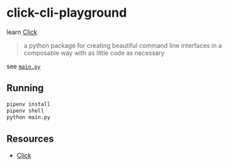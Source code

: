 # click-cli-playground

learn [Click](https://click.palletsprojects.com/)

> a python package for creating beautiful command line interfaces in a composable way with as little code as necessary

see [`main.py`](main.py)

## Running

```sh
pipenv install
pipenv shell
python main.py
```

## Resources

* [Click](https://click.palletsprojects.com/)